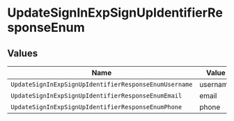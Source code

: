 # UpdateSignInExpSignUpIdentifierResponseEnum


## Values

| Name                                                  | Value                                                 |
| ----------------------------------------------------- | ----------------------------------------------------- |
| `UpdateSignInExpSignUpIdentifierResponseEnumUsername` | username                                              |
| `UpdateSignInExpSignUpIdentifierResponseEnumEmail`    | email                                                 |
| `UpdateSignInExpSignUpIdentifierResponseEnumPhone`    | phone                                                 |